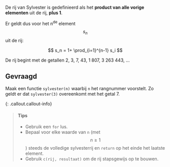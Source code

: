 De rij van Sylvester is gedefinieerd als het **product van alle vorige elementen** uit de rij, **plus 1**.

Er geldt dus voor het n<sup>de</sup> element $$s_n$$ uit de rij:

$$
  s_n = 1+ \prod_{i=1}^{n-1} s_i
$$

De rij begint met de getallen 2, 3, 7, 43, 1 807, 3 263 443, ...

## Gevraagd

Maak een functie `sylvester(n)` waarbij `n` het rangnummer voorstelt. Zo geldt er dat `sylvester(3)` overeenkomt met het getal 7.
 
{: .callout.callout-info}
>#### Tips
>
> - Gebruik een `for` lus. 
> - Bepaal voor elke waarde van `n` (met $$n \geqslant 1$$) steeds de volledige sylvesterrij en `return` op het einde het laatste element.
> - Gebruik `c(rij, resultaat)` om de rij stapsgewijs op te bouwen.